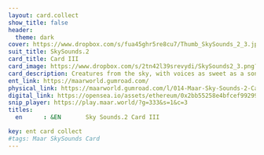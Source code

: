 ```yaml
---
layout: card.collect
show_title: false
header:
  theme: dark
cover: https://www.dropbox.com/s/fua45ghr5re8cu7/Thumb_SkySounds_2_3.jpg?raw=1
suit_title: SkySounds.2
card_title: Card III
card_image: https://www.dropbox.com/s/2tn42l39srevydi/SkySounds2_3.png?raw=1
card_description: Creatures from the sky, with voices as sweet as a songbird's, grace the land of Maar with their presence. They descend from the heavens, singing melodies that echo through the valleys and across the mountains. They are a reminder of the beauty and mystery of the natural world, and their songs are a call to all who hear them to come closer and listen. For the inhabitants of Maar, the creatures from the sky represent a connection to the divine and a connection to the beauty of the natural world. Their songs are a call to action. 
ent_link: https://maarworld.gumroad.com/
physical_link: https://maarworld.gumroad.com/l/014-Maar-Sky-Sounds-2-Card-III
digital_link: https://opensea.io/assets/ethereum/0x2bb55258e4bfcef99299baec1188b80a75fa2d48/14
snip_player: https://play.maar.world/?g=333&s=1&c=3
titles:
  en      : &EN       Sky Sounds.2 Card III

key: ent card collect
#tags: Maar SkySounds Card
---
```

